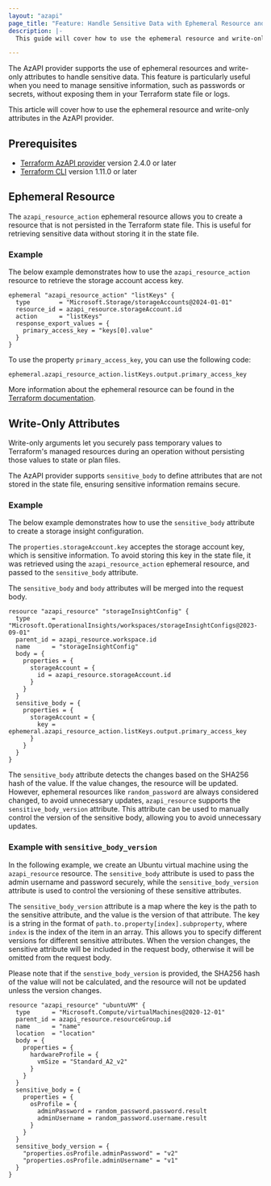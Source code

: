 ```yaml
---
layout: "azapi"
page_title: "Feature: Handle Sensitive Data with Ephemeral Resource and Write-Only Attributes"
description: |-
  This guide will cover how to use the ephemeral resource and write-only attributes to handle sensitive data in the AzAPI provider.

---
```


The AzAPI provider supports the use of ephemeral resources and write-only attributes to handle sensitive data. This feature is particularly useful when you need to manage sensitive information, such as passwords or secrets, without exposing them in your Terraform state file or logs.

This article will cover how to use the ephemeral resource and write-only attributes in the AzAPI provider.

## Prerequisites

- [Terraform AzAPI provider](https://registry.terraform.io/providers/azure/azapi) version 2.4.0 or later
- [Terraform CLI](https://www.terraform.io/downloads.html) version 1.11.0 or later

## Ephemeral Resource

The `azapi_resource_action` ephemeral resource allows you to create a resource that is not persisted in the Terraform state file. This is useful for retrieving sensitive data without storing it in the state file.

### Example

The below example demonstrates how to use the `azapi_resource_action` resource to retrieve the storage account access key.

```hcl
ephemeral "azapi_resource_action" "listKeys" {
  type        = "Microsoft.Storage/storageAccounts@2024-01-01"
  resource_id = azapi_resource.storageAccount.id
  action      = "listKeys"
  response_export_values = {
    primary_access_key = "keys[0].value"
  }
}
```

To use the property `primary_access_key`, you can use the following code:

```hcl
ephemeral.azapi_resource_action.listKeys.output.primary_access_key
```

More information about the ephemeral resource can be found in the [Terraform documentation](https://developer.hashicorp.com/terraform/language/resources/ephemeral).

## Write-Only Attributes

Write-only arguments let you securely pass temporary values to Terraform's managed resources during an operation without persisting those values to state or plan files.

The AzAPI provider supports `sensitive_body` to define attributes that are not stored in the state file, ensuring sensitive information remains secure.

### Example

The below example demonstrates how to use the `sensitive_body` attribute to create a storage insight configuration.

The `properties.storageAccount.key` acceptes the storage account key, which is sensitive information. To avoid storing this key in the state file, it was retrieved using the `azapi_resource_action` ephemeral resource, and passed to the `sensitive_body` attribute.

The `sensitive_body` and `body` attributes will be merged into the request body.


```hcl
resource "azapi_resource" "storageInsightConfig" {
  type      = "Microsoft.OperationalInsights/workspaces/storageInsightConfigs@2023-09-01"
  parent_id = azapi_resource.workspace.id
  name      = "storageInsightConfig"
  body = {
    properties = {
      storageAccount = {
        id = azapi_resource.storageAccount.id
      }
    }
  }
  sensitive_body = {
    properties = {
      storageAccount = {
        key = ephemeral.azapi_resource_action.listKeys.output.primary_access_key
      }
    }
  }
}
```

The `sensitive_body` attribute detects the changes based on the SHA256 hash of the value. If the value changes, the resource will be updated. However, ephemeral resources like `random_password` are always considered changed, to avoid unnecessary updates, `azapi_resource` supports the `sensitive_body_version` attribute. This attribute can be used to manually control the version of the sensitive body, allowing you to avoid unnecessary updates.

### Example with `sensitive_body_version`

In the following example, we create an Ubuntu virtual machine using the `azapi_resource` resource. The `sensitive_body` attribute is used to pass the admin username and password securely, while the `sensitive_body_version` attribute is used to control the versioning of these sensitive attributes.

The `sensitive_body_version` attribute is a map where the key is the path to the sensitive attribute, and the value is the version of that attribute. The key is a string in the format of `path.to.property[index].subproperty`, where `index` is the index of the item in an array. This allows you to specify different versions for different sensitive attributes. When the version changes, the sensitive attribute will be included in the request body, otherwise it will be omitted from the request body. 

Please note that if the `senstive_body_version` is provided, the SHA256 hash of the value will not be calculated, and the resource will not be updated unless the version changes.

```hcl
resource "azapi_resource" "ubuntuVM" {
  type      = "Microsoft.Compute/virtualMachines@2020-12-01"
  parent_id = azapi_resource.resourceGroup.id
  name      = "name"
  location  = "location"
  body = {
    properties = {
      hardwareProfile = {
        vmSize = "Standard_A2_v2"
      }
    }
  }
  sensitive_body = {
    properties = {
      osProfile = {
        adminPassword = random_password.password.result
        adminUsername = random_password.username.result
      }
    }
  }
  sensitive_body_version = {
    "properties.osProfile.adminPassword" = "v2"
    "properties.osProfile.adminUsername" = "v1"
  }
}
```

